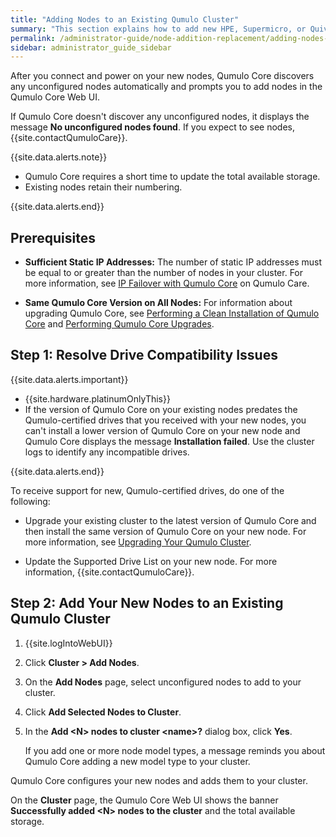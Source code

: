 ```yaml
---
title: "Adding Nodes to an Existing Qumulo Cluster"
summary: "This section explains how to add new HPE, Supermicro, or Quiver nodes to an existing cluster."
permalink: /administrator-guide/node-addition-replacement/adding-nodes-existing-cluster.html
sidebar: administrator_guide_sidebar
---
```


After you connect and power on your new nodes, Qumulo Core discovers any unconfigured nodes automatically and prompts you to add nodes in the Qumulo Core Web UI.

If Qumulo Core doesn't discover any unconfigured nodes, it displays the message **No unconfigured nodes found**. If you expect to see nodes, {{site.contactQumuloCare}}.

{{site.data.alerts.note}}
<ul>
  <li>Qumulo Core requires a short time to update the total available storage.</li>
  <li>Existing nodes retain their numbering.</li>
</ul>
{{site.data.alerts.end}}


## Prerequisites
* **Sufficient Static IP Addresses:** The number of static IP addresses must be equal to or greater than the number of nodes in your cluster. For more information, see [IP Failover with Qumulo Core](https://care.qumulo.com/hc/en-us/articles/115007075107) on Qumulo Care.

* **Same Qumulo Core Version on All Nodes:** For information about upgrading Qumulo Core, see [Performing a Clean Installation of Qumulo Core](https://care.qumulo.com/hc/en-us/articles/360011477954) and [Performing Qumulo Core Upgrades](https://docs.qumulo.com/administrator-guide/upgrading-qumulo-core/performing-upgrades.html).


## Step 1: Resolve Drive Compatibility Issues
{{site.data.alerts.important}}
<ul>
  <li>{{site.hardware.platinumOnlyThis}}</li>
  <li>If the version of Qumulo Core on your existing nodes predates the Qumulo-certified drives that you received with your new nodes, you can't install a lower version of Qumulo Core on your new node and Qumulo Core displays the message <strong>Installation failed</strong>. Use the cluster logs to identify any incompatible drives.</li>
</ul>
{{site.data.alerts.end}}

To receive support for new, Qumulo-certified drives, do one of the following:

* Upgrade your existing cluster to the latest version of Qumulo Core and then install the same version of Qumulo Core on your new node. For more information, see [Upgrading Your Qumulo Cluster](../upgrading-qumulo-core/performing-upgrades.html).
  
* Update the Supported Drive List on your new node. For more information, {{site.contactQumuloCare}}.


## Step 2: Add Your New Nodes to an Existing Qumulo Cluster
1.  {{site.logIntoWebUI}}

1.  Click **Cluster &gt; Add Nodes**.

1.  On the **Add Nodes** page, select unconfigured nodes to add to your cluster.

1.  Click **Add Selected Nodes to Cluster**.
   
1.  In the **Add &lt;N&gt; nodes to cluster &lt;name&gt;?** dialog box, click **Yes**.

    If you add one or more node model types, a message reminds you about Qumulo Core adding a new model type to your cluster.

Qumulo Core configures your new nodes and adds them to your cluster.

On the **Cluster** page, the Qumulo Core Web UI shows the banner **Successfully added &lt;N&gt; nodes to the cluster** and the total available storage.
